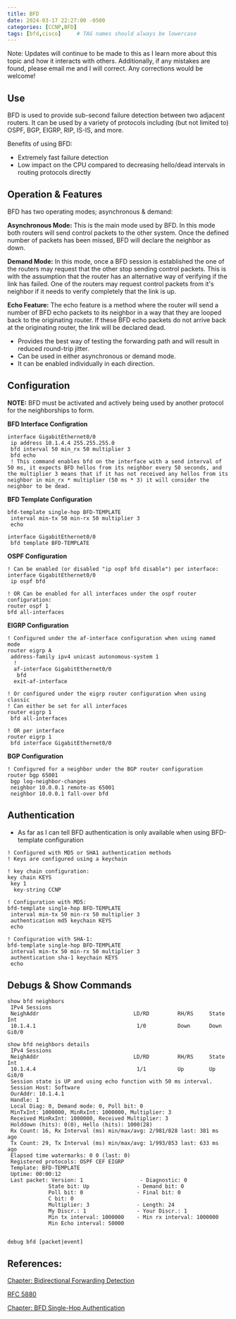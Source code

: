 ```yaml
---
title: BFD
date: 2024-03-17 22:27:00 -0500
categories: [CCNP,BFD]
tags: [bfd,cisco]     # TAG names should always be lowercase
---
```


Note: Updates will continue to be made to this as I learn more about this topic and how it interacts with others. Additionally, if any mistakes are found, please email me and I will correct. Any corrections would be welcome!


## Use

BFD is used to provide sub-second failure detection between two adjacent routers. It can be used by a variety of protocols including (but not limited to) OSPF, BGP, EIGRP, RIP, IS-IS, and more. 

Benefits of using BFD:
* Extremely fast failure detection
* Low impact on the CPU compared to decreasing hello/dead intervals in routing protocols directly

## Operation & Features

BFD has two operating modes; asynchronous & demand:

**Asynchronous Mode:** This is the main mode used by BFD. In this mode both routers will send control packets to the other system. Once the defined number of packets has been missed, BFD will declare the neighbor as down.

**Demand Mode:** In this mode, once a BFD session is established the one of the routers may request that the other stop sending control packets. This is with the assumption that the router has an alternative way of verifying if the link has failed. One of the routers may request control packets from it's neighbor if it needs to verify completely that the link is up.

**Echo Feature:** The echo feature is a method where the router will send a number of BFD echo packets to its neighbor in a way that they are looped back to the originating router. If these BFD echo packets do not arrive back at the originating router, the link will be declared dead.
* Provides the best way of testing the forwarding path and will result in reduced round-trip jitter.
* Can be used in either asynchronous or demand mode.
* It can be enabled individually in each direction.


## Configuration

**NOTE:** BFD must be activated and actively being used by another protocol for the neighborships to form.


**BFD Interface Configration**
```
interface GigabitEthernet0/0
 ip address 10.1.4.4 255.255.255.0
 bfd interval 50 min_rx 50 multiplier 3
 bfd echo
 ! This command enables bfd on the interface with a send interval of 50 ms, it expects BFD hellos from its neighbor every 50 seconds, and the multiplier 3 means that if it has not received any hellos from its neighbor in min_rx * multiplier (50 ms * 3) it will consider the neighbor to be dead.
```

**BFD Template Configuration**
```
bfd-template single-hop BFD-TEMPLATE
 interval min-tx 50 min-rx 50 multiplier 3
 echo

interface GigabitEthernet0/0
 bfd template BFD-TEMPLATE
```

**OSPF Configuration**
```
! Can be enabled (or disabled "ip ospf bfd disable") per interface:
interface GigabitEthernet0/0
 ip ospf bfd
 
! OR Can be enabled for all interfaces under the ospf router configuration:
router ospf 1
bfd all-interfaces
```

**EIGRP Configuration**
```
! Configured under the af-interface configuration when using named mode
router eigrp A
 address-family ipv4 unicast autonomous-system 1
  !
  af-interface GigabitEthernet0/0
   bfd
  exit-af-interface

! Or configured under the eigrp router configuration when using classic
! Can either be set for all interfaces
router eigrp 1
 bfd all-interfaces

! OR per interface
router eigrp 1
 bfd interface GigabitEthernet0/0
```

**BGP Configuration**
```
! Configured for a neighbor under the BGP router configuration
router bgp 65001
 bgp log-neighbor-changes
 neighbor 10.0.0.1 remote-as 65001
 neighbor 10.0.0.1 fall-over bfd
```

## Authentication

* As far as I can tell BFD authentication is only available when using BFD-template configuration

```
! Configured with MD5 or SHA1 authentication methods
! Keys are configured using a keychain

! key chain configuration:
key chain KEYS
 key 1
  key-string CCNP

! Configuration with MD5:
bfd-template single-hop BFD-TEMPLATE
 interval min-tx 50 min-rx 50 multiplier 3
 authentication md5 keychain KEYS
 echo

! Configuration with SHA-1:
bfd-template single-hop BFD-TEMPLATE
 interval min-tx 50 min-rx 50 multiplier 3
 authentication sha-1 keychain KEYS
 echo
```


## Debugs & Show Commands

```
show bfd neighbors
 IPv4 Sessions
 NeighAddr                              LD/RD         RH/RS     State     Int
 10.1.4.1                                1/0          Down      Down      Gi0/0

show bfd neighbors details
 IPv4 Sessions
 NeighAddr                              LD/RD         RH/RS     State     Int
 10.1.4.4                                1/1          Up        Up        Gi0/0
 Session state is UP and using echo function with 50 ms interval.
 Session Host: Software
 OurAddr: 10.1.4.1
 Handle: 1
 Local Diag: 0, Demand mode: 0, Poll bit: 0
 MinTxInt: 1000000, MinRxInt: 1000000, Multiplier: 3
 Received MinRxInt: 1000000, Received Multiplier: 3
 Holddown (hits): 0(0), Hello (hits): 1000(28)
 Rx Count: 16, Rx Interval (ms) min/max/avg: 2/981/828 last: 381 ms ago
 Tx Count: 29, Tx Interval (ms) min/max/avg: 1/993/853 last: 633 ms ago
 Elapsed time watermarks: 0 0 (last: 0)
 Registered protocols: OSPF CEF EIGRP
 Template: BFD-TEMPLATE
 Uptime: 00:00:12
 Last packet: Version: 1                  - Diagnostic: 0
             State bit: Up               - Demand bit: 0
             Poll bit: 0                 - Final bit: 0
             C bit: 0
             Multiplier: 3               - Length: 24
             My Discr.: 1                - Your Discr.: 1
             Min tx interval: 1000000    - Min rx interval: 1000000
             Min Echo interval: 50000


debug bfd [packet|event]
```
## References:

[Chapter: Bidirectional Forwarding Detection](https://www.cisco.com/c/en/us/td/docs/ios-xml/ios/iproute_bfd/configuration/15-mt/irb-15-mt-book/irb-bi-fwd-det.html)

[RFC 5880](https://www.ietf.org/rfc/rfc5880.txt)

[Chapter: BFD Single-Hop Authentication](https://www.cisco.com/c/en/us/td/docs/ios-xml/ios/iproute_bfd/configuration/xe-16-10/irb-xe-16-10-book/irb-bfd-shop-auth.html)